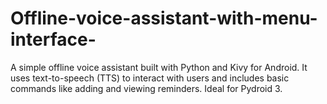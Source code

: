 # Offline-voice-assistant-with-menu-interface-
 A simple offline voice assistant built with Python and Kivy for Android. It uses text-to-speech (TTS) to interact with users and includes basic commands like adding and viewing reminders. Ideal for Pydroid 3.
